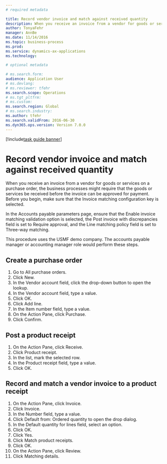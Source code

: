 ```yaml
--- 
# required metadata 
 
title: Record vendor invoice and match against received quantity
description: When you receive an invoice from a vendor for goods or services on a purchase order, the business processes might require that the goods or services be received before the invoice can be approved for payment. 
author: TonyaFehr 
manager: AnnBe 
ms.date: 11/14/2016
ms.topic: business-process 
ms.prod:  
ms.service: dynamics-ax-applications 
ms.technology:  
 
# optional metadata 
 
# ms.search.form:   
audience: Application User 
# ms.devlang:  
# ms.reviewer: tfehr 
ms.search.scope: Operations 
# ms.tgt_pltfrm:  
# ms.custom:  
ms.search.region: Global
# ms.search.industry: 
ms.author: tfehr 
ms.search.validFrom: 2016-06-30 
ms.dyn365.ops.version: Version 7.0.0 
---
```


[!include[task guide banner](.../includes/task-guide-banner.md)]

# Record vendor invoice and match against received quantity

When you receive an invoice from a vendor for goods or services on a purchase order, the business processes might require that the goods or services be received before the invoice can be approved for payment. Before you begin, make sure that the Invoice matching configuration key is selected. 
In the Accounts payable parameters page, ensure that the Enable invoice matching validation option is selected, the Post invoice with discrepancies field is set to Require approval, and the Line matching policy field is set to Three-way matching.
This procedure uses the USMF demo company. The accounts payable manager or accounting manager role would perform these steps.


## Create a purchase order
1. Go to All purchase orders.
2. Click New.
3. In the Vendor account field, click the drop-down button to open the lookup.
4. In the Vendor account field, type a value.
5. Click OK.
6. Click Add line.
7. In the Item number field, type a value.
8. On the Action Pane, click Purchase.
9. Click Confirm.

## Post a product receipt
1. On the Action Pane, click Receive.
2. Click Product receipt.
3. In the list, mark the selected row.
4. In the Product receipt field, type a value.
5. Click OK.

## Record and match a vendor invoice to a product receipt
1. On the Action Pane, click Invoice.
2. Click Invoice.
3. In the Number field, type a value.
4. Click Default from: Ordered quantity to open the drop dialog.
5. In the Default quantity for lines field, select an option.
6. Click OK.
7. Click Yes.
8. Click Match product receipts.
9. Click OK.
10. On the Action Pane, click Review.
11. Click Matching details.

